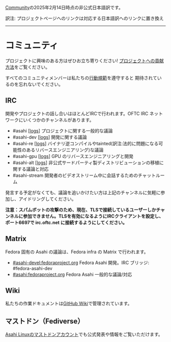 [Community](https://asahilinux.org/community)の2025年2月14日時点の非公式日本語訳です。

訳注: プロジェクトページへのリンクは対応する日本語訳へのリンクに置き換え
 
---
# コミュニティ

プロジェクトに興味のある方はぜひお立ち寄りください! [プロジェクトへの貢献方法](https://github.com/asfdrwe/asahi-linux-translations/blob/main/contribute.md)をご覧ください。

すべてのコミュニティメンバーは私たちの[行動規範](https://github.com/asfdrwe/asahi-linux-translations/blob/main/code-of-conduct.md)を遵守すると
期待されているのを忘れないでください。

## IRC
開発やプロジェクトの話し合いはほとんどIRCで行われます。OFTC IRC ネットワークにいくつかのチャンネルがあります。

- #asahi \[[logs](https://oftc.irclog.whitequark.org/asahi)\] プロジェクトに関する一般的な議論
- #asahi-dev \[[logs](https://oftc.irclog.whitequark.org/asahi-dev)\] 開発に関する議論
- #asahi-re \[[logs](https://oftc.irclog.whitequark.org/asahi-re)\] バイナリ逆コンパイルやtainted(訳注:法的に問題になる可能性のあるリバースエンジニアリング)な議論
- #asahi-gpu \[[logs](https://oftc.irclog.whitequark.org/asahi-gpu)\] GPU のリバースエンジニアリングと開発
- #asahi-alt \[[logs](https://oftc.irclog.whitequark.org/asahi-alt)\] 非公式サードパーティ製ディストリビューションの移植に関する議論と対応
- #asahi-stream 開発者のビデオストリーム中に会話するためのチャットルーム

発言する予定がなくても、議論を追いかけたい方は上記のチャンネルに気軽に参加し、アイドリングしてください。

**注意：スパムボットの攻撃のため、現在、TLSで接続しているユーザーしかチャンネルに参加できません。TLSを有効になるようにIRCクライアントを設定し、
ポート6697で irc.oftc.net に接続するようにしてください。**

## Matrix

Fedora 固有の Asahi の議論は、Fedora infra の Matrix で行われます。
- [#asahi-devel:fedoraproject.org](https://matrix.to/#/#asahi-devel:fedoraproject.org) Fedora Asahi 開発。IRC ブリッジ: #fedora-asahi-dev
- [#asahi:fedoraproject.org](https://matrix.to/#/#asahi:fedoraproject.org) Fedora Asahi 一般的な議論/対応

## Wiki

私たちの作業ドキュメントは[GitHub Wiki](https://github.com/asfdrwe/asahi-linux-translations/wiki)で管理されています。

## マストドン（Fediverse）
[Asahi Linuxのマストドンアカウント](https://social.treehouse.systems/@AsahiLinux)でも公式発表や情報をご覧いただけます。
